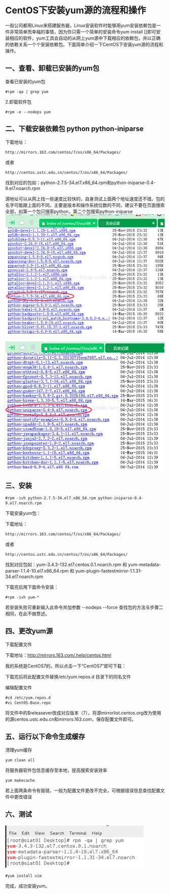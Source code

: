 
# CentOS下安装yum源的流程和操作 #

一般公司都用Linux来搭建服务器，Linux安装软件时能够用yum安装依赖包是一件非常简单而幸福的事情，因为你只需一个简单的安装命令yum install []即可安装相应的软件，yum工具会自动的从网上yum源中下载相应的依赖包，并以正确的依赖关系一个个安装依赖包。下面简单介绍一下CentOS下安装yum源的流程和操作。

## 一、查看、卸载已安装的yum包 ##

查看已安装的yum包

    #rpm -qa | grep yum

2.卸载软件包

    #rpm -e --nodeps yum



## 二、下载安装依赖包 python python-iniparse ##

下载地址：

    http://mirrors.163.com/centos/7/os/x86_64/Packages/ 

或者

    http://centos.ustc.edu.cn/centos/7/os/x86_64/Packages/

找到对应的包如：python-2.7.5-34.el7.x86_64.rpm和python-iniparse-0.4-9.el7.noarch.rpm

源地址可以从网上找一些速度比较快的，自身测试上面两个地址速度还不错。包的名字可能跟上面的不同，主要是版本和操作系统位数的不同，建议不要在页面搜索全部，如第一个包只搜索python，第二个包搜索python-iniparse
![](./yum/1514495-20190402235752504-2103044107.png)

![](./yum/1514495-20190402235813267-1192412358.png)

## 三、安装 ##

    #rpm -ivh python-2.7.5-34.el7.x86_64.rpm python-iniparse-0.4-9.el7.noarch.rpm

下载安装yum包：

下载地址：

    http://mirrors.163.com/centos/7/os/x86_64/Packages/ 

或者

    http://centos.ustc.edu.cn/centos/7/os/x86_64/Packages/

找到对应包如：yum-3.4.3-132.el7.centos.0.1.noarch.rpm 和 yum-metadata-parser-1.1.4-10.el7.x86_64.rpm 和 yum-plugin-fastestmirror-1.1.31-34.el7.noarch.rpm

下载完后用下面命令安装：

    #rpm -ivh yum-*

若安装失败可重新输入此命令并加参数 --nodeps --force
查找包的方法与步骤二相同，在此不做赘述。

## 四、更改yum源 ##

下载配置文件

下载地址：http://mirrors.163.com/.help/centos.html

我的系统是CentOS7的，所以点击一下“CentOS7”即可下载：

下载完后将此配置文件替换/etc/yum.repos.d 目录下的同名文件

编辑配置文件

    #cd /etc/yum.repos.d
    #vi CentOS-Base.repo

将文件中的$releasever改成对应版本（7），将源mirrorlist.centos.org改为使用的源centos.ustc.edu.cn和mirrors.163.com，保存配置文件即可。

## 五、运行以下命令生成缓存 ##

清理yum缓存

    yum clean all

将服务器软件包信息缓存至本地，提高搜索安装效率

    yum makecache

若上面两条命令有报错，一般为配置文件更改不完全，可根据错误信息查找配置文件中更改错误

## 六、测试 ##

![](./yum/1514495-20190402235619011-1583134135.png)

    #yum install vim

完成，成功安装yum。